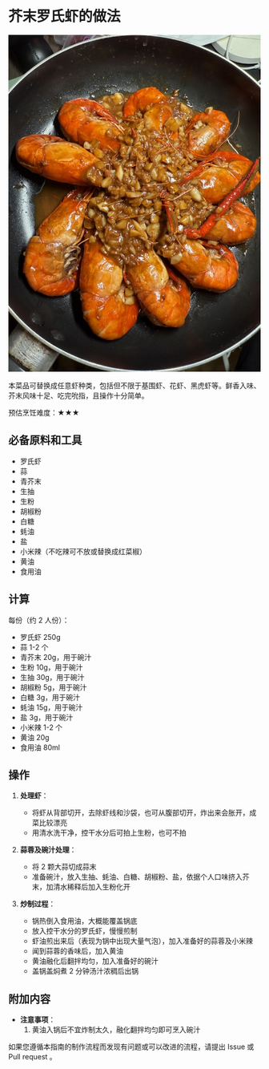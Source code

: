 # 芥末罗氏虾的做法

![芥末罗氏虾成品](./芥末罗氏虾成品.jpg)

本菜品可替换成任意虾种类，包括但不限于基围虾、花虾、黑虎虾等。鲜香入味、芥末风味十足、吃完吮指，且操作十分简单。

预估烹饪难度：★★★

## 必备原料和工具

- 罗氏虾
- 蒜
- 青芥末
- 生抽
- 生粉
- 胡椒粉
- 白糖
- 蚝油
- 盐
- 小米辣（不吃辣可不放或替换成红菜椒）
- 黄油
- 食用油

## 计算

每份（约 2 人份）：

- 罗氏虾 250g
- 蒜 1-2 个
- 青芥末 20g，用于碗汁
- 生粉 10g，用于碗汁
- 生抽 30g，用于碗汁
- 胡椒粉 5g，用于碗汁
- 白糖 3g，用于碗汁
- 蚝油 15g，用于碗汁
- 盐 3g，用于碗汁
- 小米辣 1-2 个
- 黄油 20g
- 食用油 80ml

## 操作

1. **处理虾**：
   - 将虾从背部切开，去除虾线和沙袋，也可从腹部切开，炸出来会胀开，成菜比较漂亮
   - 用清水洗干净，控干水分后可拍上生粉，也可不拍

2. **蒜蓉及碗汁处理**：
   - 将 2 颗大蒜切成蒜末
   - 准备碗汁，放入生抽、蚝油、白糖、胡椒粉、盐，依据个人口味挤入芥末，加清水稀释后加入生粉化开

3. **炒制过程**：
   - 锅热倒入食用油，大概能覆盖锅底
   - 放入控干水分的罗氏虾，慢慢煎制
   - 虾油煎出来后（表现为锅中出现大量气泡），加入准备好的蒜蓉及小米辣
   - 闻到蒜蓉的香味后，加入黄油
   - 黄油融化后翻拌均匀，加入准备好的碗汁
   - 盖锅盖焖煮 2 分钟汤汁浓稠后出锅

## 附加内容

- **注意事项**：
  1. 黄油入锅后不宜炸制太久，融化翻拌均匀即可烹入碗汁

如果您遵循本指南的制作流程而发现有问题或可以改进的流程，请提出 Issue 或 Pull request 。
